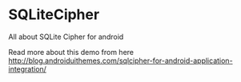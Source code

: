 # SQLiteCipher
All about SQLite Cipher for android 

Read more about this demo from here http://blog.androiduithemes.com/sqlcipher-for-android-application-integration/
